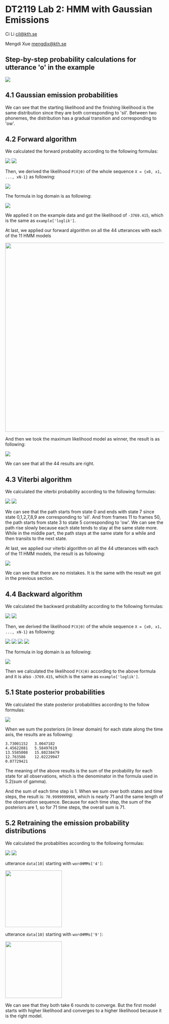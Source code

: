 # DT2119 Lab 2: HMM with Gaussian Emissions

Ci Li cil@kth.se

Mengdi Xue mengdix@kth.se

## Step-by-step probability calculations for utterance 'o' in the example

![](https://github.com/Celiali/Speech-Lab/blob/master/Lab2/figure/stepbystep_calculations.png)

## 4.1 Gaussian emission probabilities

We can see that the starting likelihood and the finishing likelihood is the same distribution since they are both corresponding to 'sil'. Between two phonemes, the distribution has a gradual transition and corresponding to 'ow'.

## 4.2 Forward algorithm

We calculated the forward probablity according to the following formulas:

<img src="http://chart.googleapis.com/chart?cht=tx&chl=%20log%5Calpha_%7B0%7D%28j%29%3Dlog%5Cpi_j%2Blog%5Cphi_j%28x_0%29" style="border:none;">

<img src="http://chart.googleapis.com/chart?cht=tx&chl=%20log%5Calpha_%7Bn%7D%28j%29%3Dlog%28%5Csum_%7Bi%7Dexp%28log%5Calpha_%7Bn-1%7D%28i%29%2Blog%20a_%7Bij%7D%29%29%2Blog%5Cphi_j%28x_n%29" style="border:none;">

Then, we derived the likelihood ```P(X|θ)``` of the whole sequence ```X = {x0, x1, ..., xN-1}``` as following:

<img src="http://chart.googleapis.com/chart?cht=tx&chl=%20P%28X%7C%5Ctheta%29%3D%5Csum_%7Bi%3D1%7D%5E%7BM%7D%5Calpha_N%28i%29" style="border:none;">

The formula in log domain is as following:

<img src="http://chart.googleapis.com/chart?cht=tx&chl=%20logP%28X%7C%5Ctheta%29%3Dlog%28%5Csum_%7Bi%3D1%7D%5E%7BM%7Dexp%28log%5Calpha_N%28i%29%29%29" style="border:none;">

We applied it on the example data and got the likelihood of ```-3769.415```, which is the same as ```example['loglik']```.

At last, we applied our forward algorithm on all the 44 utterances with each of the 11 HMM models 

<img src="https://github.com/Celiali/Speech-Lab/blob/master/Lab2/figure/score_utter.png" width=600/>

And then we took the maximum likelihood model as winner, the result is as following:

![](https://github.com/Celiali/Speech-Lab/blob/master/Lab2/figure/forward_44with11.png)

We can see that all the 44 results are right.

## 4.3 Viterbi algorithm

We calculated the viterbi probability according to the following formulas:

<img src="http://chart.googleapis.com/chart?cht=tx&chl=%20logV_0%28j%29%3Dlog%5Cpi_j%2Blog%5Cphi_j%28x_0%29" style="border:none;">

<img src="http://chart.googleapis.com/chart?cht=tx&chl=%20logV_n%28j%29%3D%5Cmax_%7Bi%3D0%7D%5E%7BM-1%7D%28logV_%7Bn-1%7D%28i%29%2Bloga_%7Bij%7D%29%2Blog%5Cphi_j%28x_n%29" style="border:none;">

We can see that the path starts from state 0 and ends with state 7 since state 0,1,2,7,8,9 are corresponding to 'sil'. And from frames 11 to frames 50, the path starts from state 3 to state 5 corresponding to 'ow'. We can see the path rise slowly because each state tends to stay at the same state more. While in the middle part, the path stays at the same state for a while and then transits to the next state.

At last, we applied our viterbi algorithm on all the 44 utterances with each of the 11 HMM models, the result is as following:

![](https://github.com/Celiali/Speech-Lab/blob/master/Lab2/figure/viterbi_44with11.png)

We can see that there are no mistakes. It is the same with the result we got in the previous section.

## 4.4 Backward algorithm

We calculated the backward probability according to the following formulas:

<img src="http://chart.googleapis.com/chart?cht=tx&chl=%20log%5Cbeta_%7BN-1%7D%28i%29%3D0" style="border:none;">

<img src="http://chart.googleapis.com/chart?cht=tx&chl=%20log%5Cbeta_%7Bn%7D%28i%29%3Dlog%28%5Csum_%7Bj%7Dexp%28log%20a_%7Bij%7D%2Blog%5Cphi_j%28x_%7Bn%2B1%7D%29%2Blog%5Cbeta_%7Bn%2B1%7D%28j%29%29%29" style="border:none;">

Then, we derived the likelihood ```P(X|θ)``` of the whole sequence ```X = {x0, x1, ..., xN-1}``` as following:

<img src="http://chart.googleapis.com/chart?cht=tx&chl=%20%5Cbeta_0%28i%29%3DP%28x_1%2C%20...%2C%20x_%7BN-1%7D%7Cz_0%3Ds_i%2C%20%5Ctheta%29" style="border:none;">

<img src="http://chart.googleapis.com/chart?cht=tx&chl=%20%5Cpi_i%20%3D%20P%28z_0%3Ds_i%29" style="border:none;">

<img src="http://chart.googleapis.com/chart?cht=tx&chl=%20%5Cphi_i%28x_0%29%3DP%28x_0%7Cz_0%3Ds_i%29" style="border:none;">

<img src="http://chart.googleapis.com/chart?cht=tx&chl=%20P%28x_0%2C%20x_1%2C%20...%2C%20x_%7BN-1%7D%2C%20z_0%7C%5Ctheta%29%20%3D%20P%28x_1%2C%20...%2C%20x_%7BN-1%7D%7Cz_0%3Ds_i%2C%20%5Ctheta%29P%28x_0%7Cz_0%3Ds_i%29P%28z_0%3Ds_i%29%3D%5Cbeta_0%28i%29%5Cpi_i%5Cphi_i%28x_0%29" style="border:none;">

The formula in log domain is as following:

<img src="http://chart.googleapis.com/chart?cht=tx&chl=%20P%28X%7C%5Ctheta%29%20%3D%20log%28%5Csum_%7Bi%3D1%7D%5E%7BM%7Dexp%28log%5Cbeta_0%28i%29%2Blog%5Cpi_i%2Blog%5Cphi_i%28x_0%29%29%29" style="border:none;">

Then we calculated the likelihood ```P(X|θ)``` according to the above formula and it is also ```-3769.415```, which is the same as ```example['loglik']```.

## 5.1 State posterior probabilities

We calculated the state posterior probabilities according to the follow formulas:

![](https://github.com/Celiali/Speech-Lab/blob/master/Lab2/figure/state1.png)

When we sum the posteriors (in linear domain) for each state along the time axis, the results are as following:

```
3.73001152   3.0047182
4.45622881   5.58497619
13.5585008   15.80238479
12.763586    12.02229947
0.07729421
```

The meaning of the above results is the sum of the probability for each state for all observations, which is the denominator in the formula used in 5.2(sum of gamma).

And the sum of each time step is 1. When we sum over both states and time steps, the result is: ```70.9999999998```, which is nearly 71 and the same length of the observation sequence. Because for each time step, the sum of the posteriors are 1, so for 71 time steps, the overall sum is 71.

## 5.2 Retraining the emission probability distributions

We calculated the probablities according to the following formulas:

<img src="http://chart.googleapis.com/chart?cht=tx&chl=%20%5Cmu_j%3D%5Cfrac%7B%5Csum_%7Bn%3D1%7D%5E%7BN%7D%5Cgamma_n%28j%29x_n%7D%7B%5Csum_%7Bn%3D1%7D%5E%7BN%7D%5Cgamma_n%28j%29%7D" style="border:none;">

<img src="http://chart.googleapis.com/chart?cht=tx&chl=%20%5CSigma_j%3D%5Cfrac%7B%5Csum_%7Bn%3D1%7D%5E%7BN%7D%5Cgamma_n%28j%29x_n%20x_n%5ET%7D%7B%5Csum_%7Bn%3D1%7D%5E%7BN%7D%5Cgamma_n%28j%29%7D%20-%20%5Cmu_j%5Cmu_j%5ET" style="border:none;">

utterance ```data[10]``` starting with ```wordHMMs['4']```:

<img src="https://github.com/Celiali/Speech-Lab/blob/master/Lab2/figure/4-4.png" width=180/>

utterance ```data[10]``` starting with ```wordHMMs['9']```:

<img src="https://github.com/Celiali/Speech-Lab/blob/master/Lab2/figure/4-9.png" width=180/>

We can see that they both take 6 rounds to converge. But the first model starts with higher likelihood and converges to a higher likelihood because it is the right model.

